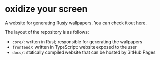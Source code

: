 # oxidize your screen

A website for generating Rusty wallpapers. You can check it out [here](https://ve5li.github.io/).

The layout of the repository is as follows:
- `core/`: written in Rust; responsible for generating the wallpapers
- `frontend/`: written in TypeScript: website exposed to the user
- `docs/`: statically compiled website that can be hosted by GitHub Pages
